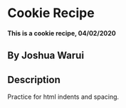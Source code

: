 # Cookie Recipe
#### This is a cookie recipe, 04/02/2020
## By Joshua Warui
## Description
Practice for html indents and spacing.